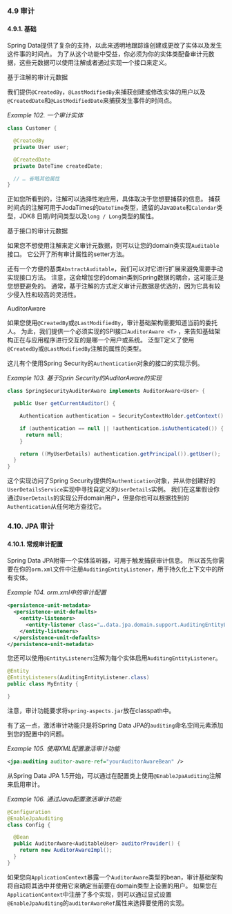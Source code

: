 ### 4.9 审计

#### 4.9.1. 基础

Spring Data提供了复杂的支持，以此来透明地跟踪谁创建或更改了实体以及发生这件事的时间点。 为了从这个功能中受益，你必须为你的实体类配备审计元数据，这些元数据可以使用注解或者通过实现一个接口来定义。

基于注解的审计元数据

我们提供`@CreatedBy`，`@LastModifiedBy`来捕获创建或修改实体的用户以及`@CreatedDate`和`@LastModifiedDate`来捕获发生事件的时间点。

*Example 102. 一个审计实体*

```java
class Customer {

  @CreatedBy
  private User user;

  @CreatedDate
  private DateTime createdDate;

  // … 省略其他属性
}
```

正如您所看到的，注解可以选择性地应用，具体取决于您想要捕获的信息。 捕获时间点的注解可用于JodaTimes的`DateTime`类型，遗留的Java`Date`和`Calendar`类型，JDK8 日期/时间类型以及`long / Long`类型的属性。

基于接口的审计元数据

如果您不想使用注解来定义审计元数据，则可以让您的domain类实现`Auditable`接口。 它公开了所有审计属性的setter方法。

还有一个方便的基类`AbstractAuditable`，我们可以对它进行扩展来避免需要手动实现接口方法。 注意，这会增加您的domain类到Spring数据的耦合，这可能正是您想要避免的。 通常，基于注解的方式定义审计元数据是优选的，因为它具有较少侵入性和较高的灵活性。

AuditorAware

如果您使用`@CreatedBy`或`@LastModifiedBy`，审计基础架构需要知道当前的委托人。 为此，我们提供一个必须实现的SPI接口`AuditorAware <T>` ，来告知基础架构正在与应用程序进行交互的是哪一个用户或系统。 泛型T定义了使用`@CreatedBy`或`@LastModifiedBy`注解的属性的类型。

这儿有个使用Spring Security的`Authentication`对象的接口的实现示例。


*Example 103. 基于Sprin Security的AuditorAware的实现*

```java
class SpringSecurityAuditorAware implements AuditorAware<User> {

  public User getCurrentAuditor() {

    Authentication authentication = SecurityContextHolder.getContext().getAuthentication();

    if (authentication == null || !authentication.isAuthenticated()) {
      return null;
    }

    return ((MyUserDetails) authentication.getPrincipal()).getUser();
  }
}
```

这个实现访问了Spring Security提供的`Authentication`对象，并从你创建好的`UserDetailsService`实现中寻找自定义的`UserDetails`实例。 我们在这里假设你通过`UserDetails`的实现公开domain用户，但是你也可以根据找到的`Authentication`从任何地方查找它。

### 4.10. JPA 审计

#### 4.10.1. 常规审计配置

Spring Data JPA附带一个实体监听器，可用于触发捕获审计信息。 所以首先你需要在你的`orm.xml`文件中注册`AuditingEntityListener`，用于持久化上下文中的所有实体。


*Example 104. orm.xml中的审计配置*

```xml
<persistence-unit-metadata>
  <persistence-unit-defaults>
    <entity-listeners>
      <entity-listener class="….data.jpa.domain.support.AuditingEntityListener" />
    </entity-listeners>
  </persistence-unit-defaults>
</persistence-unit-metadata>
```

您还可以使用`@EntityListeners`注解为每个实体启用`AuditingEntityListener`。

```java
@Entity
@EntityListeners(AuditingEntityListener.class)
public class MyEntity {

}
```

注意，审计功能要求将`spring-aspects.jar`放在classpath中。

有了这一点，激活审计功能只是将Spring Data JPA的`auditing`命名空间元素添加到您的配置中的问题。


*Example 105. 使用XML配置激活审计功能*

```xml
<jpa:auditing auditor-aware-ref="yourAuditorAwareBean" />
```

从Spring Data JPA 1.5开始，可以通过在配置类上使用`@EnableJpaAuditing`注解来启用审计。


*Example 106. 通过Java配置激活审计功能*

```java
@Configuration
@EnableJpaAuditing
class Config {

  @Bean
  public AuditorAware<AuditableUser> auditorProvider() {
    return new AuditorAwareImpl();
  }
}
```

如果您向`ApplicationContext`暴露一个`AuditorAware`类型的bean，审计基础架构将自动将其选中并使用它来确定当前要在domain类型上设置的用户。 如果您在`ApplicationContext`中注册了多个实现，则可以通过显式设置`@EnableJpaAuditing`的`auditorAwareRef`属性来选择要使用的实现。
